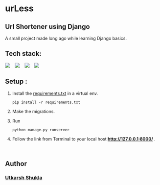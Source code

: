 # urLess
## Url Shortener using Django
A small project made long ago while learning Django basics.

## Tech stack:
<p align="left">
  <img src="https://img.shields.io/badge/django-092E20.svg?&style=for-the-badge&logo=django&logoColor=white" />&nbsp;&nbsp;&nbsp;
  <img src="https://img.shields.io/badge/python-FFD43B.svg?&style=for-the-badge&logo=python&logoColor=white" />&nbsp;&nbsp;&nbsp;
  <img src="https://img.shields.io/badge/bootstrap-563d7c.svg?&style=for-the-badge&logo=bootstrap&logoColor=white" />&nbsp;&nbsp;&nbsp;
  <img src="https://img.shields.io/badge/Sqlite-20639B.svg?&style=for-the-badge&logo=sqlite&logoColor=white" />&nbsp;&nbsp;&nbsp;
</p>

## Setup :
1. Install the [requirements.txt](./requirements.txt) in a virtual env.
   ```
   pip install -r requirements.txt
   ```
2. Make the migrations.

3. Run 
   ```
   python manage.py runserver
   ```

4. Follow the link from Terminal to your local host **http://127.0.0.1:8000/** .

    

<br>

## Author
### [Utkarsh Shukla](https://github.com/UTcommits)
